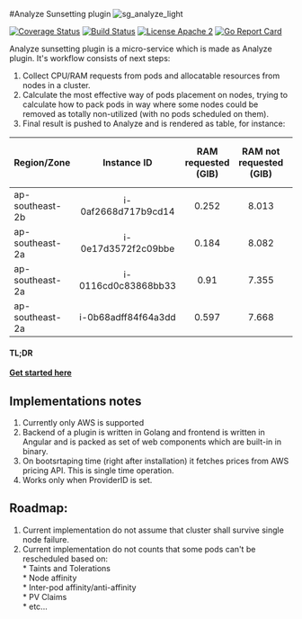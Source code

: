 #Analyze Sunsetting plugin
![sg_analyze_light](https://user-images.githubusercontent.com/2936828/48772107-0b305300-eccc-11e8-8c72-4bcbd737226b.png)

[![Coverage Status](https://coveralls.io/repos/github/supergiant/analyze-plugin-sunsetting/badge.svg?branch=master)](https://coveralls.io/github/supergiant/analyze-plugin-sunsetting?branch=master)
[![Build Status](https://travis-ci.org/supergiant/analyze-plugin-sunsetting.svg?branch=master)](https://travis-ci.org/supergiant/analyze-plugin-sunsetting)
[![License Apache 2](https://img.shields.io/badge/License-Apache2-blue.svg)](https://www.apache.org/licenses/LICENSE-2.0)
[![Go Report Card](https://goreportcard.com/badge/github.com/supergiant/analyze-plugin-sunsetting)](https://goreportcard.com/report/github.com/supergiant/analyze-plugin-sunsetting)

Analyze sunsetting plugin is a micro-service which is made as Analyze plugin. It's workflow consists of next steps:
1. Collect CPU/RAM requests from pods and allocatable resources from nodes in a cluster.
2. Calculate the most effective way of pods placement on nodes, trying to calculate how to pack pods in way where some nodes could be removed as totally non-utilized (with no pods scheduled on them).
3. Final result is pushed to Analyze and is rendered as table, for instance: 

|Region/Zone	|Instance ID		|RAM requested (GIB)|RAM not requested (GIB)|Total RAM (GIB)|Price per day (USD)|Recommended to sunset|
|---------------|:-----------------:|:-----------------:|:---------------------:|:-------------:|:-----------------:|:-------------------:|
|ap-southeast-2b|i-0af2668d717b9cd14|0.252				|8.013					|8.265			|3					|Yes					|
|ap-southeast-2a|i-0e17d3572f2c09bbe|0.184				|8.082					|8.265			|3					|Yes					|
|ap-southeast-2a|i-0116cd0c83868bb33|0.91				|7.355					|8.265			|3					|No						|
|ap-southeast-2a|i-0b68adff84f64a3dd|0.597				|7.668					|8.265			|3					|No						|


#### TL;DR 
**[Get started here](https://supergiant.readme.io/docs/node-sunsetting-plugin)**

## Implementations notes
1. Currently only AWS is supported
2. Backend of a plugin is written in Golang and frontend is written in Angular and is packed as set of web components which are built-in in binary.
3. On bootsrtaping time (right after installation) it fetches prices from AWS pricing API. This is single time operation.
4. Works only when ProviderID is set.


## Roadmap:
1. Current implementation do not assume that cluster shall survive single node failure.  
2. Current implementation do not counts that some pods can't be rescheduled based on:  
		* Taints and Tolerations  
		* Node affinity  
		* Inter-pod affinity/anti-affinity  
		* PV Claims  
		* etc...  
